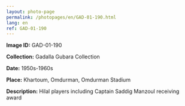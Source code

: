 ```yaml
---
layout: photo-page
permalink: /photopages/en/GAD-01-190.html
lang: en
ref: GAD-01-190
---
```


**Image ID:** GAD-01-190

**Collection:** Gadalla Gubara Collection

**Date:** 1950s-1960s

**Place:** Khartoum, Omdurman, Omdurman Stadium

**Description:** Hilal players including Captain Saddig Manzoul receiving award
